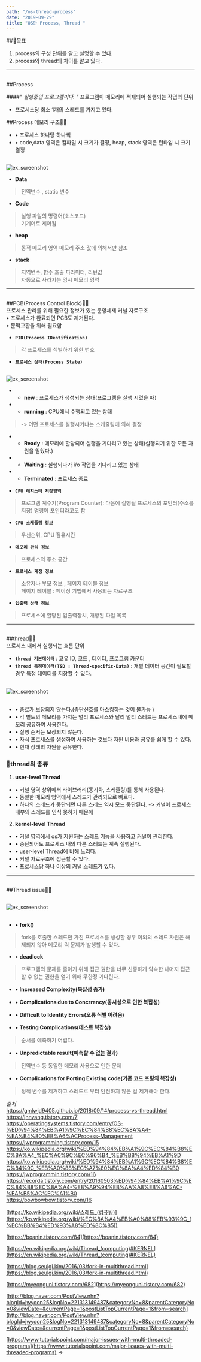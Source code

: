 ```yaml
---
path: "/os-thread-process"
date: "2019-09-29"
title: "OS단 Process, Thread "
---
```



##🚀목표
1. process의 구성 단위를 알고 설명할 수 있다.
2. process와 thread의 차이를 알고 있다.

---

##


##Process

####_" 실행중인 프로그램이다. "_
프로그램이 메모리에 적재되어 실행되는 작업의 단위

- 프로세스당 최소 1개의 스레드를 가지고 있다.


##Process 메모리 구조🐱‍💻  
- • 프로세스 하나당 하나씩  
- • code,data 영역은 컴파일 시 크기가 결정, heap, stack 영역은 런타임 시 크기 결정  
##
##
![ex_screenshot](https://user-images.githubusercontent.com/45478754/65835178-b473ac80-e2d2-11e9-8410-86aa770d2cbe.png)       
- __Data__
> 전역변수 , static 변수

- __Code__  
> 실행 파일의 명령어(소스코드)  
기계어로 제어됨

- __heap__
> 동적 메모리 영억 메모리 주소 값에 의해서만 참조

- __stack__
> 지역변수, 함수 호출 파라미터, 리턴값  
 자동으로 사라지는 임시 메모리 영역  

---
##




##PCB(Process Control Block)🐱‍💻  
프로세스 관리를 위해 필요한 정보가 있는 운영체제 커널 자료구조  
• 프로세스가 완료되면 PCB도 제거된다.  
• 문맥교환을 위해 필요함  

- __`PID(Process IDentification)`__
> 각 프로세스를 식별하기 위한 번호  

- __`프로세스 상태(Process State)`__   
##
##   
![ex_screenshot](https://user-images.githubusercontent.com/45478754/65833855-63f55280-e2c4-11e9-9eaf-c7ef099f87a4.jpg)
- - __new__ : 프로세스가 생성되는 상태(프로그램을 실행 시켰을 때)
- - __running__ : CPU에서 수행되고 있는 상태
> -> 어떤 프로세스를 실행시키냐는 스케줄링에 의해 결정  

- - __Ready__ : 메모리에 할당되어 실행을 기다리고 있는 상태(실행되기 위한 모든 자원을 얻었다.)
- - __Waiting__ : 실행되다가 i/o 작업을 기다리고 있는 상태
- - __Terminated__ : 프로세스 종료


- __`CPU 레지스터 저장영역`__  
 > 프로그램 계수기(Program Counter):  다음에 실행될 프로세스의 포인터(주소를 저장)
 명령어 포인터라고도 함    
- __`CPU 스케줄링 정보`__
> 우선순위, CPU 점유시간

- __`메모리 관리 정보`__  
> 프로세스의 주소 공간

- __`프로세스 계정 정보`__
> 소유자나 부모 정보 , 페이지 테이블 정보  
 페이지 테이블 : 페이징 기법에서 사용되는 자료구조
- __`입출력 상태 정보`__  
> 프로세스에 할당된 입출력장치, 개방된 파일 목록

---
##


##thread🐱‍💻  
프로세스 내에서 실행되는 흐름 단위
- __`thread 기본데이터`__ : 고유 ID, 코드 , 데이터, 프로그램 카운터
- __`thread 특정데이터(TSD : Thread-specific-Data)`__ : 개별 데이터 공간이 필요할 경우 특정 데이터를 저장할 수 있다.   

##

![ex_screenshot](https://user-images.githubusercontent.com/45478754/65876385-a11b1c80-e378-11e9-9c17-7d5ab2ddd9ca.png)  

##

- • 종료가 보장되지 않는다.(중단신호를 마스킹하는 것이 불가능 )
- • 각 별도의 메모리를 가지는 멀티 프로세스와 달리 멀티 스레드는 프로세스내에 메모리 공유하여 사용한다.
- • 실행 순서는 보장되지 않는다.
- • 자식 프로세스를 생성하여 사용하는 것보다 자원 비용과 공유를 쉽게 할 수 있다.
- • 현재 상태의 자원을 공유한다.  

### 🍪thread의 종류

1. __user-level Thread__  


- • 커널 영역 상위에서 라이브러리(동기화, 스케줄링)를 통해 사용된다.
- • 동일한 메모리 영역에서 스레드가 관리되므로 빠르다.
- • 하나의 스레드가 중단되면 다른 스레드 역시 모드 중단된다. -> 커널이 프로세스 내부의 스레드를 인식 못하기 때문에


2. __kernel-level Thread__  


- • 커널 영역에서 os가 지원하는 스레드 기능을 사용하고 커널이 관리한다.
- • 중단되어도 프로세스 내의 다른 스레드는 계속 실행된다.
- • user-level Thread에 비해 느리다.
- • 커널 자료구조에 접근할 수 있다.
- • 프로세스당 하나 이상의 커널 스레드가 있다.

---

##

##Thread issue🐱‍💻  
##

![ex_screenshot](https://user-images.githubusercontent.com/45478754/65876888-e1c76580-e379-11e9-8e21-b594e2eb97b3.png)  

##

- •  __fork()__
> fork를 호출한 스레드만 가진 프로세스를 생성할 경우 이외의 스레드 자원은 해제되지 않아 메모리 릭 문제가 발생할 수 있다.

- • __deadlock__
> 프로그램의 문제를 줄이기 위해 접근 권한을 너무 신중하게 약속한 나머지 접근 할 수 없는 권한을 얻기 위해 무한정 기다린다.

 - • __Increased Complexity(복잡성 증가)__

 - • __Complications due to Concrrency(동시성으로 인한 복잡성)__

 - • __Difficult to Identity Errors(오류 식별 어려움)__

 - • __Testing Complications(테스트 복잡성)__
> 순서를 예측하기 어렵다.

 - • __Unpredictable result(예측할 수 없는 결과)__
> 전역변수 등 동일한 메모리 사용으로 인한 문제

 - • __Complications for Porting Existing code(기존 코드 포팅의 복잡성)__
 > 정적 변수를 제거하고 스레드로 부터 안전하지 않은 걸 제거해야 한다.




_출처_  
https://gmlwjd9405.github.io/2018/09/14/process-vs-thread.html    
https://jhnyang.tistory.com/7    
https://operatingsystems.tistory.com/entry/OS-%ED%94%84%EB%A1%9C%EC%84%B8%EC%8A%A4-%EA%B4%80%EB%A6%ACProcess-Management    
https://jwprogramming.tistory.com/15   
https://ko.wikipedia.org/wiki/%ED%94%84%EB%A1%9C%EC%84%B8%EC%8A%A4_%EC%A0%9C%EC%96%B4_%EB%B8%94%EB%A1%9D    
https://ko.wikipedia.org/wiki/%ED%94%84%EB%A1%9C%EC%84%B8%EC%84%9C_%EB%A0%88%EC%A7%80%EC%8A%A4%ED%84%B0  
https://jwprogrammin.tistory.com/16    
https://recorda.tistory.com/entry/20160503%ED%94%84%EB%A1%9C%EC%84%B8%EC%8A%A4-%EB%A9%94%EB%AA%A8%EB%A6%AC-%EA%B5%AC%EC%A1%B0  
https://bowbowbow.tistory.com/16 

[https://ko.wikipedia.org/wiki/스레드_(컴퓨팅)](https://ko.wikipedia.org/wiki/%EC%8A%A4%EB%A0%88%EB%93%9C_(%EC%BB%B4%ED%93%A8%ED%8C%85))

[https://boanin.tistory.com/84](https://boanin.tistory.com/84)

[https://en.wikipedia.org/wiki/Thread_(computing)#KERNEL](https://en.wikipedia.org/wiki/Thread_(computing)#KERNEL)  

[https://blog.seulgi.kim/2016/03/fork-in-multithread.html](https://blog.seulgi.kim/2016/03/fork-in-multithread.html)    

[https://myeonguni.tistory.com/682](https://myeonguni.tistory.com/682)  

[http://blog.naver.com/PostView.nhn?blogId=jwyoon25&logNo=221313149487&categoryNo=8&parentCategoryNo=0&viewDate=&currentPage=1&postListTopCurrentPage=1&from=search](http://blog.naver.com/PostView.nhn?blogId=jwyoon25&logNo=221313149487&categoryNo=8&parentCategoryNo=0&viewDate=&currentPage=1&postListTopCurrentPage=1&from=search)

[https://www.tutorialspoint.com/major-issues-with-multi-threaded-programs](https://www.tutorialspoint.com/major-issues-with-multi-threaded-programs)  →
